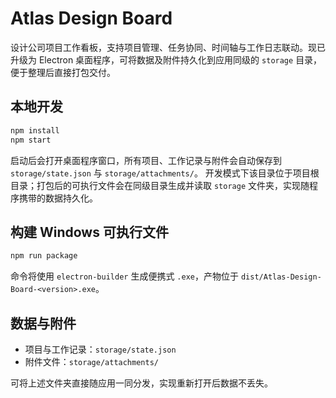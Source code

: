 # Atlas Design Board

设计公司项目工作看板，支持项目管理、任务协同、时间轴与工作日志联动。现已升级为 Electron 桌面程序，可将数据及附件持久化到应用同级的 `storage` 目录，便于整理后直接打包交付。

## 本地开发

```bash
npm install
npm start
```

启动后会打开桌面程序窗口，所有项目、工作记录与附件会自动保存到 `storage/state.json` 与 `storage/attachments/`。
开发模式下该目录位于项目根目录；打包后的可执行文件会在同级目录生成并读取 `storage` 文件夹，实现随程序携带的数据持久化。

## 构建 Windows 可执行文件

```bash
npm run package
```

命令将使用 `electron-builder` 生成便携式 `.exe`，产物位于 `dist/Atlas-Design-Board-<version>.exe`。

## 数据与附件

- 项目与工作记录：`storage/state.json`
- 附件文件：`storage/attachments/`

可将上述文件夹直接随应用一同分发，实现重新打开后数据不丢失。
